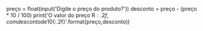 preço = float(input('Digite o preço do produto?'))
desconto = preço - (preço * 10 / 100)
print('O valor do preço R${:.2f}, com desconto de 10% arrendontado R${:.2f}'.format(preço,desconto))
